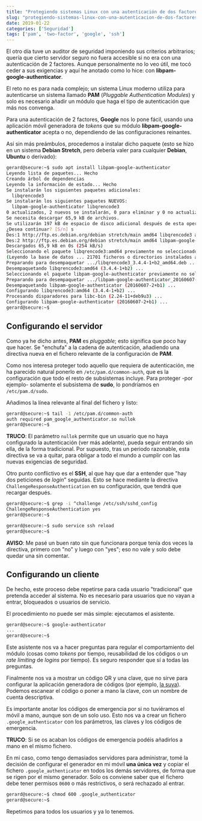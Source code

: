 ```yaml
---
title: "Protegiendo sistemas Linux con una autenticación de dos factores"
slug: "protegiendo-sistemas-linux-con-una-autenticacion-de-dos-factores"
date: 2019-01-22
categories: ['Seguridad']
tags: ['pam', 'two-factor', 'google', 'ssh']
---
```


El otro día tuve un auditor de seguridad imponiendo sus criterios arbitrarios; quería que cierto servidor seguro no fuera accesible si no era con una autenticación de 2 factores. Aunque personalmente no lo veo útil, me tocó ceder a sus exigencias y aquí he anotado como lo hice: con **libpam-google-authenticator**.<!--more-->

El reto no es para nada complejo; un sistema Linux moderno utiliza para autenticarse un sistema llamado **PAM** (*Pluggable Authentication Modules*) y solo es necesario añadir un módulo que haga el tipo de autenticación que más nos convenga.

Para una autenticación de 2 factores, **Google** nos lo pone fácil, usando una aplicación móvil generadora de *tokens* que su módulo **libpam-google-authenticator** acepta o no, dependiendo de las configuraciones reinantes.

Así sin más preámbulos, procedemos a instalar dicho paquete (esto se hizo en un sistema **Debian Stretch**, pero debería valer para cualquier **Debian**, **Ubuntu** o derivado):

```bash
gerard@secure:~$ sudo apt install libpam-google-authenticator
Leyendo lista de paquetes... Hecho
Creando árbol de dependencias
Leyendo la información de estado... Hecho
Se instalarán los siguientes paquetes adicionales:
  libqrencode3
Se instalarán los siguientes paquetes NUEVOS:
  libpam-google-authenticator libqrencode3
0 actualizados, 2 nuevos se instalarán, 0 para eliminar y 0 no actualizados.
Se necesita descargar 65,9 kB de archivos.
Se utilizarán 197 kB de espacio de disco adicional después de esta operación.
¿Desea continuar? [S/n] s
Des:1 http://ftp.es.debian.org/debian stretch/main amd64 libqrencode3 amd64 3.4.4-1+b2 [34,3 kB]
Des:2 http://ftp.es.debian.org/debian stretch/main amd64 libpam-google-authenticator amd64 20160607-2+b1 [31,6 kB]
Descargados 65,9 kB en 0s (254 kB/s)
Seleccionando el paquete libqrencode3:amd64 previamente no seleccionado.
(Leyendo la base de datos ... 21701 ficheros o directorios instalados actualmente.)
Preparando para desempaquetar .../libqrencode3_3.4.4-1+b2_amd64.deb ...
Desempaquetando libqrencode3:amd64 (3.4.4-1+b2) ...
Seleccionando el paquete libpam-google-authenticator previamente no seleccionado.
Preparando para desempaquetar .../libpam-google-authenticator_20160607-2+b1_amd64.deb ...
Desempaquetando libpam-google-authenticator (20160607-2+b1) ...
Configurando libqrencode3:amd64 (3.4.4-1+b2) ...
Procesando disparadores para libc-bin (2.24-11+deb9u3) ...
Configurando libpam-google-authenticator (20160607-2+b1) ...
gerard@secure:~$
```

## Configurando el servidor

Como ya he dicho antes, **PAM** es *pluggable*; esto significa que poco hay que hacer. Se "enchufa" a la cadena de autenticación, añadiendo una directiva nueva en el fichero relevante de la configuración de **PAM**.

Como nos interesa proteger todo aquello que requiera de autenticación, me ha parecido natural ponerlo en `/etc/pam.d/common-auth`, que es la configuración que todo el resto de subsistemas incluye. Para proteger -por ejemplo- solamente el subsistema de **sudo**, lo pondríamos en `/etc/pam.d/sudo`.

Añadimos la línea relevante al final del fichero y listo:

```bash
gerard@secure:~$ tail -1 /etc/pam.d/common-auth
auth required pam_google_authenticator.so nullok
gerard@secure:~$
```

**TRUCO**: El parámetro `nullok` permite que un usuario que no haya configurado la autenticación (ver más adelante), pueda seguir entrando sin ella, de la forma tradicional. Por supuesto, tras un periodo razonable, esta directiva se va a quitar, para obligar a todo el mundo a cumplir con las nuevas exigencias de seguridad.

Otro punto conflictivo es el **SSH**, al que hay que dar a entender que "hay dos peticiones de *login*" seguidas. Esto se hace mediante la directiva `ChallengeResponseAuthentication` en su configuración, que tendrá que recargar después.

```bash
gerard@secure:~$ grep -i ^challenge /etc/ssh/sshd_config
ChallengeResponseAuthentication yes
gerard@secure:~$
```

```bash
gerard@secure:~$ sudo service ssh reload
gerard@secure:~$
```

**AVISO**: Me pasé un buen rato sin que funcionara porque tenía dos veces la directiva, primero con "no" y luego con "yes"; eso no vale y solo debe quedar una sin comentar.

## Configurando un cliente

De hecho, este proceso debe repetirse para cada usuario "tradicional" que pretenda acceder al sistema. No es necesario para usuarios que no vayan a entrar, bloqueados o usuarios de servicio.

El procedimiento no puede ser más simple: ejecutamos el asistente.

```bash
gerard@secure:~$ google-authenticator
...
gerard@secure:~$
```

Este asistente nos va a hacer preguntas para regular el comportamiento del módulo (cosas como *tokens* por tiempo, reusabilidad de los códigos o un *rate limiting* de *logins* por tiempo). Es seguro responder que sí a todas las preguntas.

Finalmente nos va a mostrar un código QR y una clave, que no sirve para configurar la aplicación generadora de códigos (por ejemplo, [la suya](https://play.google.com/store/apps/details?id=com.google.android.apps.authenticator2&hl=es)). Podemos escanear el código o poner a mano la clave, con un nombre de cuenta descriptiva.

Es importante anotar los códigos de emergencia por si no tuviéramos el móvil a mano, aunque son de un solo uso. Esto nos va a crear un fichero `.google_authenticator` con los parámetros, las claves y los códigos de emergencia.

**TRUCO**: Si se os acaban los códigos de emergencia podéis añadirlos a mano en el mismo fichero.

En mi caso, como tengo demasiados servidores para administrar, tomé la decisión de configurar el generador en mi móvil **una única vez** y copiar el fichero `.google_authenticator` en todos los demás servidores, de forma que se rigen por el mismo generador. Solo os conviene saber que el fichero debe tener permisos `0600` o más restrictivos, o será rechazado al entrar.


```bash
gerard@secure:~$ chmod 600 .google_authenticator
gerard@secure:~$
```

Repetimos para todos los usuarios y ya lo tenemos.
